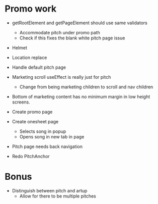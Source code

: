 # Promo work
* getRootElement and getPageElement should use same validators
    * Accommodate pitch under promo path
    * Check if this fixes the blank white pitch page issue

* Helmet
* Location replace

* Handle default pitch page

* Marketing scroll useEffect is really just for pitch
    * Change from being marketing children to scroll and nav children
* Bottom of marketing content has no minimum margin in low height screens.

* Create promo page
* Create onesheet page
    * Selects song in popup
    * Opens song in new tab in page

* Pitch page needs back navigation

* Redo PitchAnchor

# Bonus
* Distinguish between pitch and artup
    * Allow for there to be multiple pitches